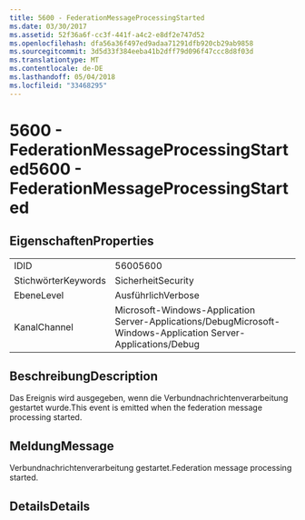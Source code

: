 ```yaml
---
title: 5600 - FederationMessageProcessingStarted
ms.date: 03/30/2017
ms.assetid: 52f36a6f-cc3f-441f-a4c2-e8df2e747d52
ms.openlocfilehash: dfa56a36f497ed9adaa71291dfb920cb29ab9858
ms.sourcegitcommit: 3d5d33f384eeba41b2dff79d096f47ccc8d8f03d
ms.translationtype: MT
ms.contentlocale: de-DE
ms.lasthandoff: 05/04/2018
ms.locfileid: "33468295"
---
```

# <a name="5600---federationmessageprocessingstarted"></a><span data-ttu-id="75e00-102">5600 - FederationMessageProcessingStarted</span><span class="sxs-lookup"><span data-stu-id="75e00-102">5600 - FederationMessageProcessingStarted</span></span>
## <a name="properties"></a><span data-ttu-id="75e00-103">Eigenschaften</span><span class="sxs-lookup"><span data-stu-id="75e00-103">Properties</span></span>  
  
|||  
|-|-|  
|<span data-ttu-id="75e00-104">ID</span><span class="sxs-lookup"><span data-stu-id="75e00-104">ID</span></span>|<span data-ttu-id="75e00-105">5600</span><span class="sxs-lookup"><span data-stu-id="75e00-105">5600</span></span>|  
|<span data-ttu-id="75e00-106">Stichwörter</span><span class="sxs-lookup"><span data-stu-id="75e00-106">Keywords</span></span>|<span data-ttu-id="75e00-107">Sicherheit</span><span class="sxs-lookup"><span data-stu-id="75e00-107">Security</span></span>|  
|<span data-ttu-id="75e00-108">Ebene</span><span class="sxs-lookup"><span data-stu-id="75e00-108">Level</span></span>|<span data-ttu-id="75e00-109">Ausführlich</span><span class="sxs-lookup"><span data-stu-id="75e00-109">Verbose</span></span>|  
|<span data-ttu-id="75e00-110">Kanal</span><span class="sxs-lookup"><span data-stu-id="75e00-110">Channel</span></span>|<span data-ttu-id="75e00-111">Microsoft-Windows-Application Server-Applications/Debug</span><span class="sxs-lookup"><span data-stu-id="75e00-111">Microsoft-Windows-Application Server-Applications/Debug</span></span>|  
  
## <a name="description"></a><span data-ttu-id="75e00-112">Beschreibung</span><span class="sxs-lookup"><span data-stu-id="75e00-112">Description</span></span>  
 <span data-ttu-id="75e00-113">Das Ereignis wird ausgegeben, wenn die Verbundnachrichtenverarbeitung gestartet wurde.</span><span class="sxs-lookup"><span data-stu-id="75e00-113">This event is emitted when the federation message processing started.</span></span>  
  
## <a name="message"></a><span data-ttu-id="75e00-114">Meldung</span><span class="sxs-lookup"><span data-stu-id="75e00-114">Message</span></span>  
 <span data-ttu-id="75e00-115">Verbundnachrichtenverarbeitung gestartet.</span><span class="sxs-lookup"><span data-stu-id="75e00-115">Federation message processing started.</span></span>  
  
## <a name="details"></a><span data-ttu-id="75e00-116">Details</span><span class="sxs-lookup"><span data-stu-id="75e00-116">Details</span></span>
